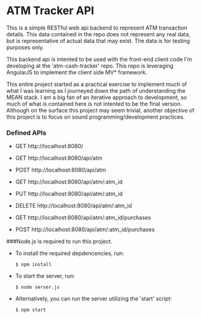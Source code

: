 # ATM Tracker API

This is a simple RESTful web api backend to represent ATM transaction details.
This data contained in the repo does not represent any real data, but is representative
of actual data that may exist.  The data is for testing purposes only.

This backend api is intented to be used with the front-end client code I'm developing at
the 'atm-cash-tracker' repo.  This repo is leveraging AngularJS to implement the client
side MV* framework.

This entire project started as a practical exercise to implement much of what I was
learning as I journeyed down the path of understanding the MEAN stack.  I am a big fan
of an iterative approach to development, so much of what is contained here is not
intented to be the final version.  Although on the surface this project may seem trivial,
another objective of this project is to focus on sound programming/development practices.

### Defined APIs

- GET    http://localhost:8080/

- GET    http://localhost:8080/api/atm
- POST   http://localhost:8080/api/atm

- GET    http://localhost:8080/api/atm/:atm_id
- PUT    http://localhost:8080/api/atm/:atm_id
- DELETE http://localhost:8080/api/atm/:atm_id

- GET    http://localhost:8080/api/atm/:atm_id/purchases
- POST   http://localhost:8080/api/atm/:atm_id/purchases

###Node.js is required to run this project.

- To install the required depdencencies, run:

      $ npm install

- To start the server, run:

      $ node server.js

- Alternatively, you can run the server utilizing the 'start' script:

      $ npm start
